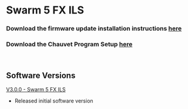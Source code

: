 # Swarm 5 FX ILS

### Download the firmware update installation instructions [here](https://github.com/Chauvet-DJ/SWARM5FXILS/blob/cf461bd9acac4910e8b8b528f426776620fba65f/Firmware%20Update%20Installation%20Instructions.doc)
### Download the Chauvet Program Setup [here](https://github.com/Chauvet-DJ/SWARM5FXILS/blob/cf461bd9acac4910e8b8b528f426776620fba65f/CHAUVET%20Program%20Setup.zip)

&nbsp;

## Software Versions

[V3.0.0 - Swarm 5 FX ILS](https://github.com/Chauvet-DJ/SWARM5FXILS/blob/3586d7b0cc424441717aa0ca8a8c1163f71d3f51/Firmware/V3.0.0.zip)
- Released initial software version

